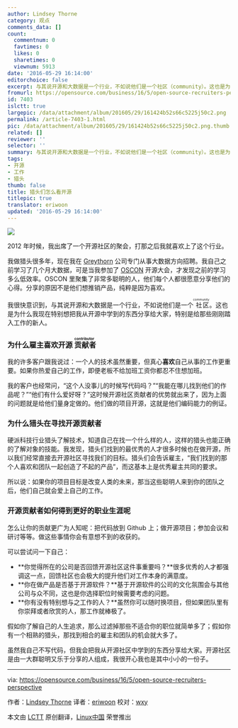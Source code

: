 ```yaml
---
author: Lindsey Thorne
category: 观点
comments_data: []
count:
  commentnum: 0
  favtimes: 0
  likes: 0
  sharetimes: 0
  viewnum: 5913
date: '2016-05-29 16:14:00'
editorchoice: false
excerpt: 与其说开源和大数据是一个行业，不如说他们是一个社区（community）。这也是为什么我现在特别想把我从开源中学到的东西分享给大家，特别是给那些刚刚踏入工作的新人。
fromurl: https://opensource.com/business/16/5/open-source-recruiters-perspective
id: 7403
islctt: true
largepic: /data/attachment/album/201605/29/161424b52s66c5225j50c2.png
permalink: /article-7403-1.html
pic: /data/attachment/album/201605/29/161424b52s66c5225j50c2.png.thumb.jpg
related: []
reviewer: ''
selector: ''
summary: 与其说开源和大数据是一个行业，不如说他们是一个社区（community）。这也是为什么我现在特别想把我从开源中学到的东西分享给大家，特别是给那些刚刚踏入工作的新人。
tags:
- 开源
- 工作
- 猎头
thumb: false
title: 猎头们怎么看开源
titlepic: true
translator: eriwoon
updated: '2016-05-29 16:14:00'
---
```


![](/data/attachment/album/201605/29/161424b52s66c5225j50c2.png)


2012 年时候，我出席了一个开源社区的聚会，打那之后我就喜欢上了这个行业。


我做猎头很多年，现在我在 [Greythorn](http://www.greythorn.com/) 公司专门从事大数据方向招聘。我自己之前学习了几个月大数据，可是当我参加了 [OSCON](http://conferences.oreilly.com/oscon) 开源大会，才发现之前的学习多么低效率。OSCON 里聚集了非常多聪明的人，他们每个人都很愿意分享他们的心得。分享的原因不是他们想推销产品，纯粹是因为喜欢。


我很快意识到，与其说开源和大数据是一个行业，不如说他们是一个<ruby> 社区 <rp>  （ </rp> <rt>  community </rt> <rp>  ） </rp></ruby>。这也是为什么我现在特别想把我从开源中学到的东西分享给大家，特别是给那些刚刚踏入工作的新人。


### 为什么雇主喜欢开源<ruby> 贡献者 <rp>  （ </rp> <rt>  contributor </rt> <rp>  ） </rp></ruby>


我的许多客户跟我说过：一个人的技术虽然重要，但真心**喜欢**自己从事的工作更重要。如果你热爱自己的工作，即便老板不给加班工资你都忍不住想加班。


我的客户也经常问，“这个人没事儿的时候写代码吗？”“我能在哪儿找到他们的作品呢？”“他们有什么爱好呀？”这时候开源社区贡献者的优势就出来了，因为上面的问题就是给他们量身定做的。他们做的项目开源，这就是他们编码能力的例证。


### 为什么猎头在寻找开源贡献者


硬派科技行业猎头了解技术，知道自己在找一个什么样的人，这样的猎头也能正确的了解对象的技能。我发现，猎头们找到的最优秀的人才很多时候也在做开源，所以我们经常直接去开源社区寻找我们的目标。猎头们会告诉雇主，“我们找到的那个人喜欢和团队一起创造了不起的产品”，而这基本上是优秀雇主共同的要求。


所以说：如果你的项目目标是改变人类的未来，那当这些聪明人来到你的团队之后，他们自己就会爱上自己的工作。


### 开源贡献者如何得到更好的职业生涯呢


怎么让你的贡献更广为人知呢：把代码放到 Github 上；做开源项目；参加会议和研讨等等。做这些事情你会有意想不到的收获的。


可以尝试问一下自己：


* **你觉得所在的公司是否回馈开源社区这件事重要吗？**很多优秀的人才都强调这一点，回馈社区也会极大的提升他们对工作本身的满意度。
* **你在做产品是否基于开源软件？**基于开源软件的公司的文化氛围会与其他公司与众不同，这也是你选择职位时候需要考虑的问题。
* **你有没有特别想与之工作的人？**虽然你可以随时换项目，但如果团队里有你崇拜或者欣赏的人，那工作就棒极了。


假如你了解自己的人生追求，那么过滤掉那些不适合你的职位就简单多了；假如你有一个相熟的猎头，那找到相合的雇主和团队的机会就大多了。


虽然我自己不写代码，但我会把我从开源社区中学到的东西分享给大家。开源社区是由一大群聪明又乐于分享的人组成，我很开心我也是其中小小的一份子。




---


via: <https://opensource.com/business/16/5/open-source-recruiters-perspective>


作者：[Lindsey Thorne](https://opensource.com/users/lindsey-thorne) 译者：[eriwoon](https://github.com/eriwoon) 校对：[wxy](https://github.com/wxy)


本文由 [LCTT](https://github.com/LCTT/TranslateProject) 原创翻译，[Linux中国](https://linux.cn/) 荣誉推出